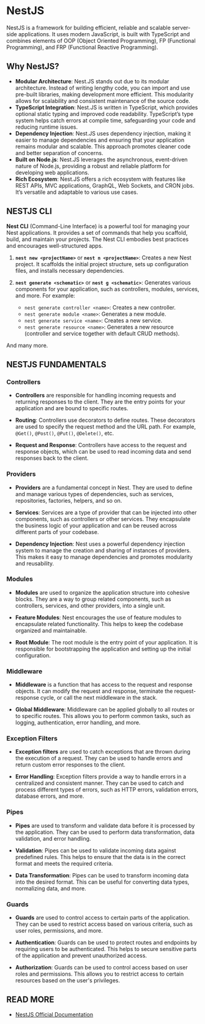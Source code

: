 <!-- NESTJS STARTER -->

# NestJS

NestJS is a framework for building efficient, reliable and scalable server-side applications. It uses modern JavaScript, is built with TypeScript and combines elements of OOP (Object Oriented Programming), FP (Functional Programming), and FRP (Functional Reactive Programming).

## Why NestJS?

- **Modular Architecture**: Nest.JS stands out due to its modular architecture. Instead of writing lengthy code, you can import and use pre-built libraries, making development more efficient. This modularity allows for scalability and consistent maintenance of the source code.
- **TypeScript Integration**: Nest.JS is written in TypeScript, which provides optional static typing and improved code readability. TypeScript’s type system helps catch errors at compile time, safeguarding your code and reducing runtime issues.
- **Dependency Injection**: Nest.JS uses dependency injection, making it easier to manage dependencies and ensuring that your application remains modular and scalable. This approach promotes cleaner code and better separation of concerns.
- **Built on Node.js**: Nest.JS leverages the asynchronous, event-driven nature of Node.js, providing a robust and reliable platform for developing web applications.
- **Rich Ecosystem**: Nest.JS offers a rich ecosystem with features like REST APIs, MVC applications, GraphQL, Web Sockets, and CRON jobs. It’s versatile and adaptable to various use cases.

## NESTJS CLI

**Nest CLI** (Command-Line Interface) is a powerful tool for managing your Nest applications. It provides a set of commands that help you scaffold, build, and maintain your projects. The Nest CLI embodies best practices and encourages well-structured apps.

1. **`nest new <projectName>`** or **`nest n <projectName>`**: Creates a new Nest project. It scaffolds the initial project structure, sets up configuration files, and installs necessary dependencies.

2. **`nest generate <schematic>`** or **`nest g <schematic>`**: Generates various components for your application, such as controllers, modules, services, and more. For example:

   - `nest generate controller <name>`: Creates a new controller.
   - `nest generate module <name>`: Generates a new module.
   - `nest generate service <name>`: Creates a new service.
   - `nest generate resource <name>`: Generates a new resource (controller and service together with default CRUD methods).

And many more.

## NESTJS FUNDAMENTALS

### Controllers

- **Controllers** are responsible for handling incoming requests and returning responses to the client. They are the entry points for your application and are bound to specific routes.

- **Routing**: Controllers use decorators to define routes. These decorators are used to specify the request method and the URL path. For example, `@Get()`, `@Post()`, `@Put()`, `@Delete()`, etc.

- **Request and Response**: Controllers have access to the request and response objects, which can be used to read incoming data and send responses back to the client.

### Providers

- **Providers** are a fundamental concept in Nest. They are used to define and manage various types of dependencies, such as services, repositories, factories, helpers, and so on.

- **Services**: Services are a type of provider that can be injected into other components, such as controllers or other services. They encapsulate the business logic of your application and can be reused across different parts of your codebase.

- **Dependency Injection**: Nest uses a powerful dependency injection system to manage the creation and sharing of instances of providers. This makes it easy to manage dependencies and promotes modularity and reusability.

### Modules

- **Modules** are used to organize the application structure into cohesive blocks. They are a way to group related components, such as controllers, services, and other providers, into a single unit.

- **Feature Modules**: Nest encourages the use of feature modules to encapsulate related functionality. This helps to keep the codebase organized and maintainable.

- **Root Module**: The root module is the entry point of your application. It is responsible for bootstrapping the application and setting up the initial configuration.

### Middleware

- **Middleware** is a function that has access to the request and response objects. It can modify the request and response, terminate the request-response cycle, or call the next middleware in the stack.

- **Global Middleware**: Middleware can be applied globally to all routes or to specific routes. This allows you to perform common tasks, such as logging, authentication, error handling, and more.

### Exception Filters

- **Exception filters** are used to catch exceptions that are thrown during the execution of a request. They can be used to handle errors and return custom error responses to the client.

- **Error Handling**: Exception filters provide a way to handle errors in a centralized and consistent manner. They can be used to catch and process different types of errors, such as HTTP errors, validation errors, database errors, and more.

### Pipes

- **Pipes** are used to transform and validate data before it is processed by the application. They can be used to perform data transformation, data validation, and error handling.

- **Validation**: Pipes can be used to validate incoming data against predefined rules. This helps to ensure that the data is in the correct format and meets the required criteria.

- **Data Transformation**: Pipes can be used to transform incoming data into the desired format. This can be useful for converting data types, normalizing data, and more.

### Guards

- **Guards** are used to control access to certain parts of the application. They can be used to restrict access based on various criteria, such as user roles, permissions, and more.

- **Authentication**: Guards can be used to protect routes and endpoints by requiring users to be authenticated. This helps to secure sensitive parts of the application and prevent unauthorized access.

- **Authorization**: Guards can be used to control access based on user roles and permissions. This allows you to restrict access to certain resources based on the user's privileges.

## READ MORE

- [NestJS Official Documentation](https://docs.nestjs.com/)
